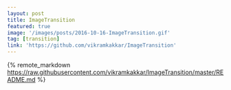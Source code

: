 ```yaml
---
layout: post
title: ImageTransition
featured: true
image: '/images/posts/2016-10-16-ImageTransition.gif'
tag: [transition]
link: 'https://github.com/vikramkakkar/ImageTransition'
---
```


{% remote_markdown https://raw.githubusercontent.com/vikramkakkar/ImageTransition/master/README.md %}
